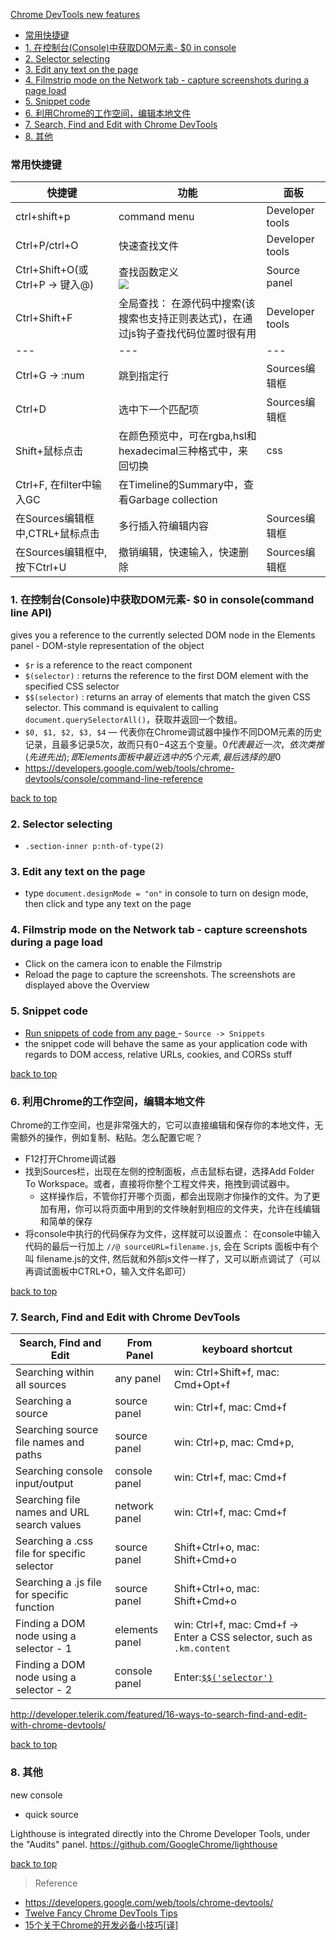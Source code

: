 [Chrome DevTools new features](#top)

- [常用快捷键](#快捷键)
- [1. 在控制台(Console)中获取DOM元素- $0 in console](#在控制台)
- [2. Selector selecting](#Selector)
- [3. Edit any text on the page](#Edit)
- [4. Filmstrip mode on the Network tab - capture screenshots during a page load](#Filmstrip)
- [5. Snippet code](#Snippet)
- [6. 利用Chrome的工作空间，编辑本地文件](#利用Chrome的工作空间)
- [7. Search, Find and Edit with Chrome DevTools](#Search)
- [8. 其他](#其他)

<h3 id="快捷键">常用快捷键</h3>

快捷键|功能|面板
---|---|---
ctrl+shift+p|command menu|Developer tools
Ctrl+P/ctrl+O|快速查找文件|Developer tools
Ctrl+Shift+O(或Ctrl+P -> 键入@)|查找函数定义<br>![](https://i.imgur.com/CELwvy3.png)|Source panel
Ctrl+Shift+F|全局查找： 在源代码中搜索(该搜索也支持正则表达式)，在通过js钩子查找代码位置时很有用|Developer tools
---|---|---
Ctrl+G -> :num|跳到指定行|Sources编辑框
Ctrl+D|选中下一个匹配项|Sources编辑框
Shift+鼠标点击|在颜色预览中，可在rgba,hsl和hexadecimal三种格式中，来回切换|css
Ctrl+F, 在filter中输入GC|在Timeline的Summary中，查看Garbage collection|
在Sources编辑框中,CTRL+鼠标点击|多行插入符编辑内容|Sources编辑框
在Sources编辑框中,按下Ctrl+U| 撤销编辑，快速输入，快速删除|Sources编辑框

<h3 id="在控制台">1. 在控制台(Console)中获取DOM元素- $0 in console(command line API)</h3>

gives you a reference to the currently selected DOM node in the Elements panel - DOM-style representation of the object

- `$r` is a reference to the react component
- `$(selector)` : returns the reference to the first DOM element with the specified CSS selector
- `$$(selector)` : returns an array of elements that match the given CSS selector. This command is equivalent to calling `document.querySelectorAll()`，获取并返回一个数组。
- `$0, $1, $2, $3, $4` — 代表你在Chrome调试器中操作不同DOM元素的历史记录，且最多记录5次，故而只有$0-$4这五个变量。$0代表最近一次，依次类推(先进先出); 即Elements 面板中最近选中的5个元素, 最后选择的是$0
- https://developers.google.com/web/tools/chrome-devtools/console/command-line-reference

[back to top](#top)

<h3 id="Selector">2. Selector selecting</h3>

- `.section-inner p:nth-of-type(2)`

<h3 id="Edit">3. Edit any text on the page</h3>

- type `document.designMode = "on"` in console to turn on design mode, then click and type any text on the page

<h3 id="Filmstrip">4. Filmstrip mode on the Network tab - capture screenshots during a page load</h3>

- Click on the camera icon to enable the Filmstrip
- Reload the page to capture the screenshots. The screenshots are displayed above the Overview

<h3 id="Snippet">5. Snippet code</h3>

- [Run snippets of code from any page
](https://developers.google.com/web/tools/chrome-devtools/debug/snippets/?hl=en) - `Source -> Snippets`
- the snippet code will behave the same as your application code with regards to DOM access, relative URLs, cookies, and CORSs stuff

[back to top](#top)

<h3 id="利用Chrome的工作空间">6. 利用Chrome的工作空间，编辑本地文件</h3>

Chrome的工作空间，也是非常强大的，它可以直接编辑和保存你的本地文件，无需额外的操作，例如复制、粘贴。怎么配置它呢？

- F12打开Chrome调试器
- 找到Sources栏，出现在左侧的控制面板，点击鼠标右键，选择Add Folder To Workspace。或者，直接将你整个工程文件夹，拖拽到调试器中。
  - 这样操作后，不管你打开哪个页面，都会出现刚才你操作的文件。为了更加有用，你可以将页面中用到的文件映射到相应的文件夹，允许在线编辑和简单的保存
- 将console中执行的代码保存为文件，这样就可以设置点： 在console中输入代码的最后一行加上 `//@ sourceURL=filename.js`, 会在 Scripts 面板中有个叫 filename.js的文件, 然后就和外部js文件一样了，又可以断点调试了（可以再调试面板中CTRL+O，输入文件名即可）

[back to top](#top)

<h3 id="Search">7. Search, Find and Edit with Chrome DevTools</h3>

Search, Find and Edit|From Panel|keyboard shortcut
---|---|---
Searching within all sources|any panel| win: Ctrl+Shift+f, mac: Cmd+Opt+f
Searching a source|source panel|win: Ctrl+f, mac: Cmd+f
Searching source file names and paths|source panel|win: Ctrl+p, mac: Cmd+p, 
Searching console input/output|console panel|win: Ctrl+f, mac: Cmd+f
Searching file names and URL search values|network panel|win: Ctrl+f, mac: Cmd+f
Searching a .css file for specific selector|source panel|Shift+Ctrl+o, mac: Shift+Cmd+o
Searching a .js file for specific function|source panel|Shift+Ctrl+o, mac: Shift+Cmd+o
Finding a DOM node using a selector - 1|elements panel|win: Ctrl+f, mac: Cmd+f -> Enter a CSS selector, such as `.km.content`
Finding a DOM node using a selector - 2|console panel| Enter:[`$$('selector')`](https://developers.google.com/web/tools/chrome-devtools/console/command-line-reference#selector)

http://developer.telerik.com/featured/16-ways-to-search-find-and-edit-with-chrome-devtools/

[back to top](#top)

<h3 id="其他">8. 其他</h3>

new console
- quick source

Lighthouse is integrated directly into the Chrome Developer Tools, under the "Audits" panel.
https://github.com/GoogleChrome/lighthouse

[back to top](#top)

> Reference

- https://developers.google.com/web/tools/chrome-devtools/
- [Twelve Fancy Chrome DevTools Tips](https://hackernoon.com/twelve-fancy-chrome-devtools-tips-dc1e39d10d9d)
- [15个关于Chrome的开发必备小技巧[译]](http://www.cnblogs.com/giggle/p/5966991.html)
